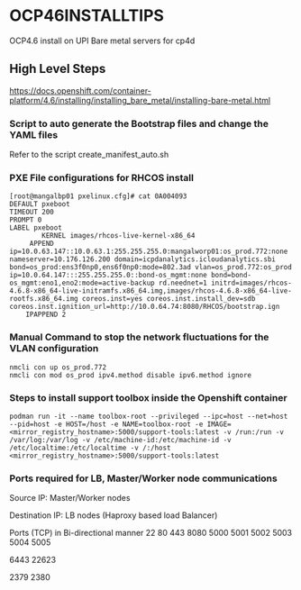 # OCP46INSTALLTIPS
OCP4.6 install on UPI Bare metal servers for cp4d

## High Level Steps
https://docs.openshift.com/container-platform/4.6/installing/installing_bare_metal/installing-bare-metal.html

### Script to auto generate the Bootstrap files and change the YAML files

Refer to the script create_manifest_auto.sh

### PXE File configurations for RHCOS install

	[root@mangalbp01 pxelinux.cfg]# cat 0A004093
	DEFAULT pxeboot
	TIMEOUT 200
	PROMPT 0
	LABEL pxeboot
    		KERNEL images/rhcos-live-kernel-x86_64
   		 APPEND ip=10.0.63.147::10.0.63.1:255.255.255.0:mangalworp01:os_prod.772:none nameserver=10.176.126.200 domain=icpdanalytics.icloudanalytics.sbi bond=os_prod:ens3f0np0,ens6f0np0:mode=802.3ad vlan=os_prod.772:os_prod ip=10.0.64.147:::255.255.255.0::bond-os_mgmt:none bond=bond-os_mgmt:eno1,eno2:mode=active-backup rd.neednet=1 initrd=images/rhcos-4.6.8-x86_64-live-initramfs.x86_64.img,images/rhcos-4.6.8-x86_64-live-rootfs.x86_64.img coreos.inst=yes coreos.inst.install_dev=sdb coreos.inst.ignition_url=http://10.0.64.74:8080/RHCOS/bootstrap.ign
		IPAPPEND 2

### Manual Command to stop the network fluctuations for the VLAN configuration

	nmcli con up os_prod.772 
	nmcli con mod os_prod ipv4.method disable ipv6.method ignore

### Steps to install support toolbox inside the Openshift container

	
	podman run -it --name toolbox-root --privileged --ipc=host --net=host --pid=host -e HOST=/host -e NAME=toolbox-root -e IMAGE=<mirror_registry_hostname>:5000/support-tools:latest -v /run:/run -v /var/log:/var/log -v /etc/machine-id:/etc/machine-id -v /etc/localtime:/etc/localtime -v /:/host <mirror_registry_hostname>:5000/support-tools:latest

### Ports required for LB, Master/Worker node communications

Source IP: Master/Worker nodes

Destination IP: LB nodes (Haproxy based load Balancer)

Ports (TCP) in Bi-directional manner	22
80
443
8080
5000
5001
5002
5003
5004
5005
	
6443
22623
	
2379
2380

